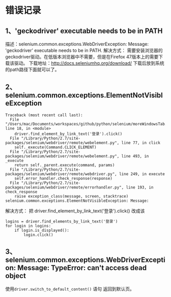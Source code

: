 # 错误记录

## 1、'geckodriver' executable needs to be in PATH

描述：selenium.common.exceptions.WebDriverException: Message: 'geckodriver' executable needs to be in PATH. 
解决方式：
	需要安装浏览器的geckodriver驱动。在低版本浏览器中不需要，但是在Firefox 47版本上的需要下载该驱动。
	下载地址：http://docs.seleniumhq.org/download/
	下载后放到系统的path路径下面就可以了。

## 2、selenium.common.exceptions.ElementNotVisibleException

```
Traceback (most recent call last):
  File "/Users/mac/Documents/workspaces/github/python/selenium/moreWindowsTab.py", line 18, in <module>
    driver.find_element_by_link_text('登录').click()
  File "/Library/Python/2.7/site-packages/selenium/webdriver/remote/webelement.py", line 77, in click
    self._execute(Command.CLICK_ELEMENT)
  File "/Library/Python/2.7/site-packages/selenium/webdriver/remote/webelement.py", line 493, in _execute
    return self._parent.execute(command, params)
  File "/Library/Python/2.7/site-packages/selenium/webdriver/remote/webdriver.py", line 249, in execute
    self.error_handler.check_response(response)
  File "/Library/Python/2.7/site-packages/selenium/webdriver/remote/errorhandler.py", line 193, in check_response
    raise exception_class(message, screen, stacktrace)
selenium.common.exceptions.ElementNotVisibleException: Message: 

```
解决方式：
把  driver.find_element_by_link_text('登录').click()  改成该
```
logins = driver.find_elements_by_link_text('登录')
for login in logins:
	if login.is_displayed():
		login.click()
```

## 3、selenium.common.exceptions.WebDriverException: Message: TypeError: can't access dead object

使用`driver.switch_to_default_content()` 语句 返回到默认页。